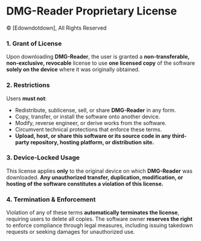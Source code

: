 # **DMG-Reader Proprietary License**  
© [Edowndotdown], All Rights Reserved  

### **1. Grant of License**  
Upon downloading **DMG-Reader**, the user is granted a **non-transferable, non-exclusive, revocable** license to use **one licensed copy** of the software **solely on the device** where it was originally obtained.  

### **2. Restrictions**  
Users **must not**:  
- Redistribute, sublicense, sell, or share **DMG-Reader** in any form.  
- Copy, transfer, or install the software onto another device.  
- Modify, reverse engineer, or derive works from the software.  
- Circumvent technical protections that enforce these terms.  
- **Upload, host, or share this software or its source code in any third-party repository, hosting platform, or distribution site.**  

### **3. Device-Locked Usage**  
This license applies **only** to the original device on which **DMG-Reader** was downloaded. **Any unauthorized transfer, duplication, modification, or hosting of the software constitutes a violation of this license.**  

### **4. Termination & Enforcement**  
Violation of any of these terms **automatically terminates the license**, requiring users to delete all copies. The software owner **reserves the right** to enforce compliance through legal measures, including issuing takedown requests or seeking damages for unauthorized use.  

